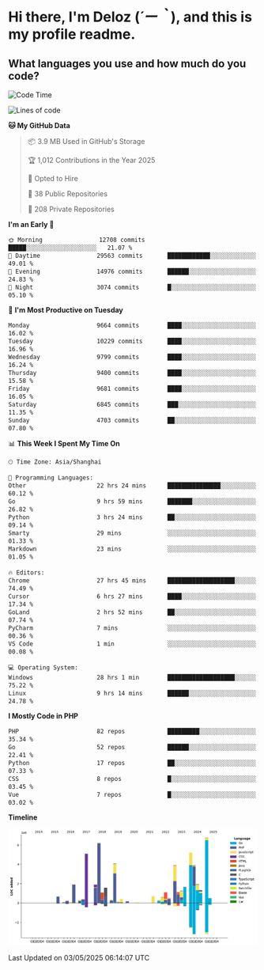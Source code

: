 # **Hi there, I'm Deloz (*´ー｀*), and this is my profile readme.**

## **What languages you use and how much do you code?**

<!--START_SECTION:waka-->
![Code Time](http://img.shields.io/badge/Code%20Time-6%2C272%20hrs%2055%20mins-blue)

![Lines of code](https://img.shields.io/badge/From%20Hello%20World%20I%27ve%20Written-55.0%20million%20lines%20of%20code-blue)

**🐱 My GitHub Data** 

> 📦 3.9 MB Used in GitHub's Storage 
 > 
> 🏆 1,012 Contributions in the Year 2025
 > 
> 💼 Opted to Hire
 > 
> 📜 38 Public Repositories 
 > 
> 🔑 208 Private Repositories 
 > 
**I'm an Early 🐤** 

```text
🌞 Morning                12708 commits       █████░░░░░░░░░░░░░░░░░░░░   21.07 % 
🌆 Daytime                29563 commits       ████████████░░░░░░░░░░░░░   49.01 % 
🌃 Evening                14976 commits       ██████░░░░░░░░░░░░░░░░░░░   24.83 % 
🌙 Night                  3074 commits        █░░░░░░░░░░░░░░░░░░░░░░░░   05.10 % 
```
📅 **I'm Most Productive on Tuesday** 

```text
Monday                   9664 commits        ████░░░░░░░░░░░░░░░░░░░░░   16.02 % 
Tuesday                  10229 commits       ████░░░░░░░░░░░░░░░░░░░░░   16.96 % 
Wednesday                9799 commits        ████░░░░░░░░░░░░░░░░░░░░░   16.24 % 
Thursday                 9400 commits        ████░░░░░░░░░░░░░░░░░░░░░   15.58 % 
Friday                   9681 commits        ████░░░░░░░░░░░░░░░░░░░░░   16.05 % 
Saturday                 6845 commits        ███░░░░░░░░░░░░░░░░░░░░░░   11.35 % 
Sunday                   4703 commits        ██░░░░░░░░░░░░░░░░░░░░░░░   07.80 % 
```


📊 **This Week I Spent My Time On** 

```text
🕑︎ Time Zone: Asia/Shanghai

💬 Programming Languages: 
Other                    22 hrs 24 mins      ███████████████░░░░░░░░░░   60.12 % 
Go                       9 hrs 59 mins       ███████░░░░░░░░░░░░░░░░░░   26.82 % 
Python                   3 hrs 24 mins       ██░░░░░░░░░░░░░░░░░░░░░░░   09.14 % 
Smarty                   29 mins             ░░░░░░░░░░░░░░░░░░░░░░░░░   01.33 % 
Markdown                 23 mins             ░░░░░░░░░░░░░░░░░░░░░░░░░   01.05 % 

🔥 Editors: 
Chrome                   27 hrs 45 mins      ███████████████████░░░░░░   74.49 % 
Cursor                   6 hrs 27 mins       ████░░░░░░░░░░░░░░░░░░░░░   17.34 % 
GoLand                   2 hrs 52 mins       ██░░░░░░░░░░░░░░░░░░░░░░░   07.74 % 
PyCharm                  7 mins              ░░░░░░░░░░░░░░░░░░░░░░░░░   00.36 % 
VS Code                  1 min               ░░░░░░░░░░░░░░░░░░░░░░░░░   00.08 % 

💻 Operating System: 
Windows                  28 hrs 1 min        ███████████████████░░░░░░   75.22 % 
Linux                    9 hrs 14 mins       ██████░░░░░░░░░░░░░░░░░░░   24.78 % 
```

**I Mostly Code in PHP** 

```text
PHP                      82 repos            █████████░░░░░░░░░░░░░░░░   35.34 % 
Go                       52 repos            ██████░░░░░░░░░░░░░░░░░░░   22.41 % 
Python                   17 repos            ██░░░░░░░░░░░░░░░░░░░░░░░   07.33 % 
CSS                      8 repos             █░░░░░░░░░░░░░░░░░░░░░░░░   03.45 % 
Vue                      7 repos             █░░░░░░░░░░░░░░░░░░░░░░░░   03.02 % 
```



**Timeline**

![Lines of Code chart](https://raw.githubusercontent.com/deloz/deloz/main/assets/bar_graph.png)


 Last Updated on 03/05/2025 06:14:07 UTC
<!--END_SECTION:waka-->
